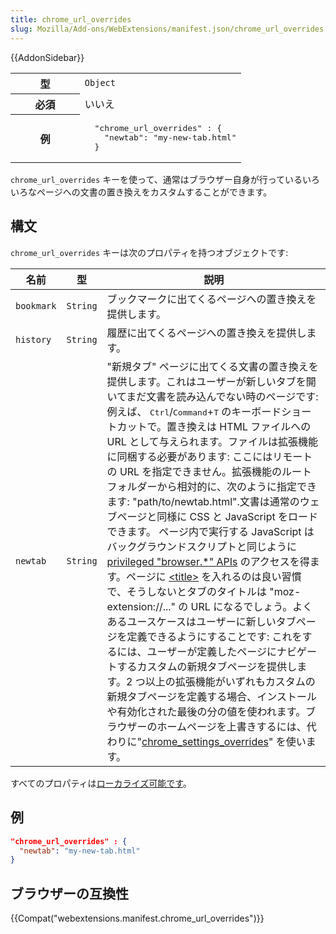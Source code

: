 ```yaml
---
title: chrome_url_overrides
slug: Mozilla/Add-ons/WebExtensions/manifest.json/chrome_url_overrides
---
```


{{AddonSidebar}}

<table class="fullwidth-table standard-table">
  <tbody>
    <tr>
      <th scope="row" style="width: 30%">型</th>
      <td><code>Object</code></td>
    </tr>
    <tr>
      <th scope="row">必須</th>
      <td>いいえ</td>
    </tr>
    <tr>
      <th scope="row">例</th>
      <td>
        <pre class="brush: json no-line-numbers">
  "chrome_url_overrides" : {
    "newtab": "my-new-tab.html"
  }</pre
        >
      </td>
    </tr>
  </tbody>
</table>

`chrome_url_overrides` キーを使って、通常はブラウザー自身が行っているいろいろなページへの文書の置き換えをカスタムすることができます。

## 構文

`chrome_url_overrides` キーは次のプロパティを持つオブジェクトです:

| 名前       | 型       | 説明                                                                                                                                                                                                                                                                                                                                                                                                                                                                                                                                                                                                                                                                                                                                                                                                                                                                                                                                                                                                                                                                                                                                                                                                                                                                                                                             |
| ---------- | -------- | -------------------------------------------------------------------------------------------------------------------------------------------------------------------------------------------------------------------------------------------------------------------------------------------------------------------------------------------------------------------------------------------------------------------------------------------------------------------------------------------------------------------------------------------------------------------------------------------------------------------------------------------------------------------------------------------------------------------------------------------------------------------------------------------------------------------------------------------------------------------------------------------------------------------------------------------------------------------------------------------------------------------------------------------------------------------------------------------------------------------------------------------------------------------------------------------------------------------------------------------------------------------------------------------------------------------------------- |
| `bookmark` | `String` | ブックマークに出てくるページへの置き換えを提供します。                                                                                                                                                                                                                                                                                                                                                                                                                                                                                                                                                                                                                                                                                                                                                                                                                                                                                                                                                                                                                                                                                                                                                                                                                                                                           |
| `history`  | `String` | 履歴に出てくるページへの置き換えを提供します。                                                                                                                                                                                                                                                                                                                                                                                                                                                                                                                                                                                                                                                                                                                                                                                                                                                                                                                                                                                                                                                                                                                                                                                                                                                                                   |
| `newtab`   | `String` | "新規タブ" ページに出てくる文書の置き換えを提供します。これはユーザーが新しいタブを開いてまだ文書を読み込んでない時のページです: 例えば、 <kbd>Ctrl</kbd>/<kbd>Command</kbd>+<kbd>T</kbd> のキーボードショートカットで。置き換えは HTML ファイルへの URL として与えられます。ファイルは拡張機能に同梱する必要があります: ここにはリモートの URL を指定できません。拡張機能のルートフォルダーから相対的に、次のように指定できます: "path/to/newtab.html".文書は通常のウェブページと同様に CSS と JavaScript をロードできます。 ページ内で実行する JavaScript はバックグラウンドスクリプトと同じように [privileged "browser.\*" APIs](/ja/Add-ons/WebExtensions/API) のアクセスを得ます。ページに [\<title>](/ja/docs/Web/HTML/Element/title) を入れるのは良い習慣で、そうしないとタブのタイトルは "moz-extension://..." の URL になるでしょう。よくあるユースケースはユーザーに新しいタブページを定義できるようにすることです: これをするには、ユーザーが定義したページにナビゲートするカスタムの新規タブページを提供します。2 つ以上の拡張機能がいずれもカスタムの新規タブページを定義する場合、インストールや有効化された最後の分の値を使われます。ブラウザーのホームページを上書きするには、代わりに"[chrome_settings_overrides](/ja/docs/Mozilla/Add-ons/WebExtensions/manifest.json/chrome_settings_overrides)" を使います。 |

すべてのプロパティは[ローカライズ可能です](/ja/Add-ons/WebExtensions/Internationalization#Internationalizing_manifest.json)。

## 例

```json
"chrome_url_overrides" : {
  "newtab": "my-new-tab.html"
}
```

## ブラウザーの互換性

{{Compat("webextensions.manifest.chrome_url_overrides")}}
